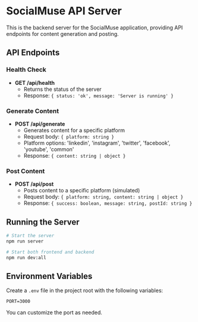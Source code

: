 # SocialMuse API Server

This is the backend server for the SocialMuse application, providing API endpoints for content generation and posting.

## API Endpoints

### Health Check
- **GET /api/health**
  - Returns the status of the server
  - Response: `{ status: 'ok', message: 'Server is running' }`

### Generate Content
- **POST /api/generate**
  - Generates content for a specific platform
  - Request body: `{ platform: string }`
  - Platform options: 'linkedin', 'instagram', 'twitter', 'facebook', 'youtube', 'common'
  - Response: `{ content: string | object }`

### Post Content
- **POST /api/post**
  - Posts content to a specific platform (simulated)
  - Request body: `{ platform: string, content: string | object }`
  - Response: `{ success: boolean, message: string, postId: string }`

## Running the Server

```bash
# Start the server
npm run server

# Start both frontend and backend
npm run dev:all
```

## Environment Variables

Create a `.env` file in the project root with the following variables:

```
PORT=3000
```

You can customize the port as needed.
